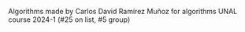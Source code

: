 Algorithms made by Carlos David Ramírez Muñoz for algorithms UNAL course 2024-1 (#25 on list, #5 group)
